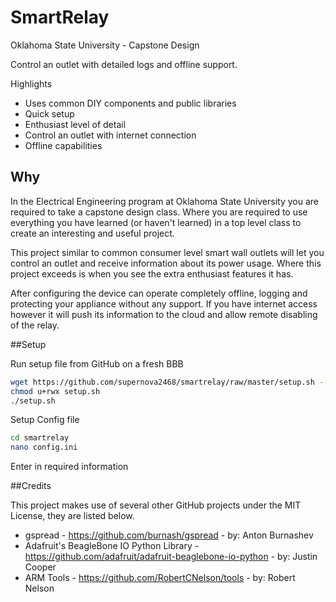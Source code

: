 # SmartRelay
Oklahoma State University - Capstone Design

Control an outlet with detailed logs and offline support.

Highlights
* Uses common DIY components and public libraries
* Quick setup
* Enthusiast level of detail
* Control an outlet with internet connection
* Offline capabilities

## Why

In the Electrical Engineering program at Oklahoma State University you are required to take a capstone design class. Where you are required to use everything you have learned (or haven't learned) in a top level class to create an interesting and useful project. 

This project similar to common consumer level smart wall outlets will let you control an outlet and receive information about its power usage. Where this project exceeds is when you see the extra enthusiast features it has. 

After configuring the device can operate completely offline, logging and protecting your appliance without any support. If you have internet access however it will push its information to the cloud and allow remote disabling of the relay. 

##Setup

Run setup file from GitHub on a fresh BBB
```sh
wget https://github.com/supernova2468/smartrelay/raw/master/setup.sh --no-check-certificate
chmod u+rwx setup.sh
./setup.sh
```

Setup Config file

```sh
cd smartrelay
nano config.ini
```

Enter in required information

##Credits

This project makes use of several other GitHub projects under the MIT License, they are listed below.

* gspread - https://github.com/burnash/gspread - by: Anton Burnashev
* Adafruit's BeagleBone IO Python Library - https://github.com/adafruit/adafruit-beaglebone-io-python - by: Justin Cooper
* ARM Tools - https://github.com/RobertCNelson/tools - by: Robert Nelson
